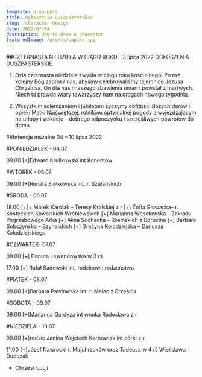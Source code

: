 ```yaml
---
template: blog-post
title: Ogłoszenia Duszpasterskie
slug: /character-design
date: 2022-07-04
description: How to draw a character
featuredImage: /assets/papiez.jpg
---
```

      
##CZTERNASTA NIEDZIELA W CIĄGU ROKU - 3 lipca 2022
                                       OGŁOSZENIA DUSZPASTERSKIE
1. Dziś czternasta niedziela zwykła w ciągu roku kościelnego. Po raz kolejny Bóg zaprosił nas, abyśmy celebrowaliśmy tajemnicę Jezusa Chrystusa. On dla nas i naszego zbawienia umarł i powstał z martwych. Niech ta prawda wiary towarzyszy nam na drogach nowego tygodnia. 

2. Wszystkim solenizantom i jubilatom życzymy obfitości Bożych darów i opieki Matki Najświętszej, rolnikom optymalnej pogody a wyjeżdżającym na urlopy i wakacje – dobrego odpoczynku i szczęśliwych powrotów do domu. 

##Intencje mszalne  04 – 10  lipca   2022

#PONIEDZIAŁEK -  04.07 

09.00 [+]Edward Krulikowski int Konentów

#WTOREK  -  05.07

09.00 [+]Renata Ziółkowska int. r. Szałańskich

#ŚRODA - 06.07

18.00 [+]+ Marek Karolak – Teresy Kralskiej z r
[+] Zofia Głowacka– r. Kosteckich Kowalskich Wróblewskich
[+] Marianna Wesołowska – Zakładu Pogrzebowego Arka
[+] Alina Sochacka – Rosińskich z Borucina
[+] Barbara Sobczyńska – Szynalskich 
[+] Grażyna Kołodziejska – Dariusza Kołodziejskiego

#CZWARTEK-  07.07  

09.00 [+]  Danuta Lewandowska w 3 rś

17.00 [+] Rafał Sadowski int. rodziców i rodzeństwa

#PIĄTEK  - 08.07     

09.00 [+]Barbara Pawłowska int. r. Malec z Brześcia



#SOBOTA - 09.07

09.00 [+]Marianna Gardyza int wnuka Radosława z r

#NIEDZIELA - 10.07

09.00 [+]rodzic Janina Wojciech Karbowiak int córki z r.

11.00 [+]Józef Nawrocki r. Majchrzaków oraz Tadeusz w 4 rś Wielisława i  Dudczak
- Chrzest Łucji